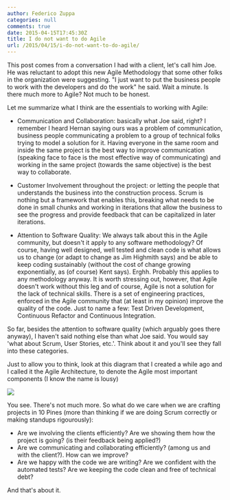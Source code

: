 ```yaml
---
author: Federico Zuppa
categories: null
comments: true
date: 2015-04-15T17:45:30Z
title: I do not want to do Agile
url: /2015/04/15/i-do-not-want-to-do-agile/
---
```


This post comes from a conversation I had with a client, let's call him Joe. He was reluctant to adopt this new Agile Methodology that some other folks in the organization were suggesting. "I just want to put the business people to work with the developers and do the work" he said. Wait a minute. Is there much more to Agile? Not much to be honest.

Let me summarize what I think are the essentials to working with Agile:

<!--more-->

* Communication and Collaboration: basically what Joe said, right? I remember I heard Hernan saying ours was a problem of communication, business people communicating a problem to a group of technical folks trying to model a solution for it. Having everyone in the same room and inside the same project is the best way to improve communication (speaking face to face is the most effective way of communicating) and working in the same project (towards the same objective) is the best way to collaborate.

* Customer Involvement throughout the project: or letting the people that understands the business into the construction process. Scrum is nothing but a framework that enables this, breaking what needs to be done in small chunks and working in iterations that allow the business to see the progress and provide feedback that can be capitalized in later iterations.

* Attention to Software Quality: We always talk about this in the Agile community, but doesn't it apply to any software methodology? Of course, having well designed, well tested and clean code is what allows us to change (or adapt to change as Jim Highmith says) and be able to keep coding sustainably (without the cost of change growing exponentially, as (of course) Kent says). Erghh. Probably this applies to any methodology anyway. It is worth stressing out, however, that Agile doesn't work without this leg and of course, Agile is not a solution for the lack of technical skills. There is a set of engineering practices, enforced in the Agile community that (at least in my opinion) improve the quality of the code. Just to name a few: Test Driven Development, Continuous Refactor and Continuous Integration.

So far, besides the attention to software quality (which arguably goes there anyway), I haven't said nothing else than what Joe said. You would say 'what about Scrum, User Stories, etc.'. Think about it and you'll see they fall into these categories.


Just to allow you to think, look at this diagram that I created a while ago and I called it the Agile Architecture, to denote the Agile most important components (I know the name is lousy)

<img src="/images/agile_architecture.png" />

You see. There's not much more. So what do we care when we are crafting projects in 10 Pines (more than thinking if we are doing Scrum correctly or making standups rigourously):

- Are we involving the clients efficiently? Are we showing them how the project is going? (is their feedback being applied?)
- Are we communicating and collaborating efficiently? (among us and with the client?). How can we improve?
- Are we happy with the code we are writing? Are we confident with the automated tests? Are we keeping the code clean and free of technical debt?

And that's about it.